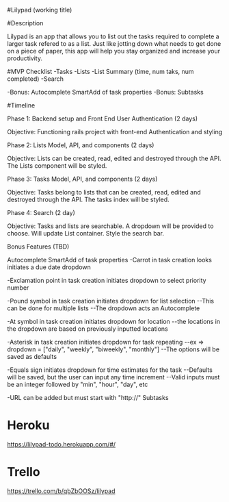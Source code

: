 #Lilypad (working title)

#Description

Lilypad is an app that allows you to list out the tasks required to complete a
larger task refered to as a list. Just like jotting down what needs to get done
on a piece of paper, this app will help you stay organized and increase your
productivity.

#MVP Checklist
  -Tasks
  -Lists
  -List Summary (time, num taks, num completed)
  -Search

  -Bonus: Autocomplete SmartAdd of task properties
  -Bonus: Subtasks

#Timeline

Phase 1: Backend setup and Front End User Authentication (2 days)

  Objective: Functioning rails project with front-end Authentication and styling

Phase 2: Lists Model, API, and components (2 days)

  Objective: Lists can be created, read, edited and destroyed through the API. The Lists
  component will be styled.

Phase 3: Tasks Model, API, and components (2 days)

  Objective: Tasks belong to lists that can be created, read, edited and destroyed through the API. The
  tasks index will be styled.

Phase 4: Search (2 day)

  Objective: Tasks and lists are searchable. A dropdown will be provided to choose. Will update List container. Style the search bar.


Bonus Features (TBD)

Autocomplete SmartAdd of task properties
  -Carrot in task creation looks initiates a due date dropdown

  -Exclamation point in task creation initiates dropdown to select priority number

  -Pound symbol in task creation initiates dropdown for list selection
    --This can be done for multiple lists
    --The dropdown acts an Autocomplete

  -At symbol in task creation initiates dropdown for location
    --the locations in the dropdown are based on previously inputted locations

  -Asterisk in task creation initiates dropdown for task repeating
    --ex => dropdown = ["daily", "weekly", "biweekly", "monthly"]
    --The options will be saved as defaults

  -Equals sign initiates dropdown for time estimates for the task
    --Defaults will be saved, but the user can input any time increment
    --Valid inputs must be an integer followed by "min", "hour", "day", etc

  -URL can be added but must start with "http://"
Subtasks

# Heroku

https://lilypad-todo.herokuapp.com/#/

# Trello

https://trello.com/b/qbZbOOSz/lilypad
